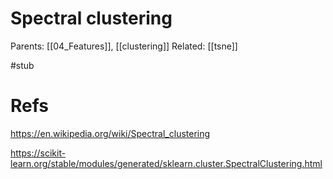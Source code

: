 # Spectral clustering

Parents: [[04_Features]], [[clustering]]
Related: [[tsne]]

#stub


# Refs

https://en.wikipedia.org/wiki/Spectral_clustering

https://scikit-learn.org/stable/modules/generated/sklearn.cluster.SpectralClustering.html